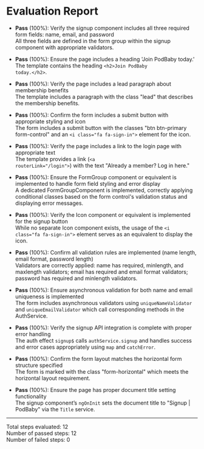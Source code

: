 # Evaluation Report

- **Pass** (100%): Verify the signup component includes all three required form fields: name, email, and password  
  All three fields are defined in the form group within the signup component with appropriate validators.

- **Pass** (100%): Ensure the page includes a heading 'Join PodBaby today.'  
  The template contains the heading <code>&lt;h2&gt;Join PodBaby today.&lt;/h2&gt;</code>.

- **Pass** (100%): Verify the page includes a lead paragraph about membership benefits  
  The template includes a paragraph with the class "lead" that describes the membership benefits.

- **Pass** (100%): Confirm the form includes a submit button with appropriate styling and icon  
  The form includes a submit button with the classes "btn btn-primary form-control" and an <code>&lt;i class="fa fa-sign-in"&gt;</code> element for the icon.

- **Pass** (100%): Verify the page includes a link to the login page with appropriate text  
  The template provides a link (<code>&lt;a routerLink="/login"&gt;</code>) with the text "Already a member? Log in here."

- **Pass** (100%): Ensure the FormGroup component or equivalent is implemented to handle form field styling and error display  
  A dedicated FormGroupComponent is implemented, correctly applying conditional classes based on the form control's validation status and displaying error messages.

- **Pass** (100%): Verify the Icon component or equivalent is implemented for the signup button  
  While no separate Icon component exists, the usage of the <code>&lt;i class="fa fa-sign-in"&gt;</code> element serves as an equivalent to display the icon.

- **Pass** (100%): Confirm all validation rules are implemented (name length, email format, password length)  
  Validators are correctly applied: name has required, minlength, and maxlength validators; email has required and email format validators; password has required and minlength validators.

- **Pass** (100%): Ensure asynchronous validation for both name and email uniqueness is implemented  
  The form includes asynchronous validators using <code>uniqueNameValidator</code> and <code>uniqueEmailValidator</code> which call corresponding methods in the AuthService.

- **Pass** (100%): Verify the signup API integration is complete with proper error handling  
  The auth effect <code>signup$</code> calls <code>authService.signup</code> and handles success and error cases appropriately using <code>map</code> and <code>catchError</code>.

- **Pass** (100%): Confirm the form layout matches the horizontal form structure specified  
  The form is marked with the class "form-horizontal" which meets the horizontal layout requirement.

- **Pass** (100%): Ensure the page has proper document title setting functionality  
  The signup component’s <code>ngOnInit</code> sets the document title to "Signup | PodBaby" via the <code>Title</code> service.

---

Total steps evaluated: 12  
Number of passed steps: 12  
Number of failed steps: 0